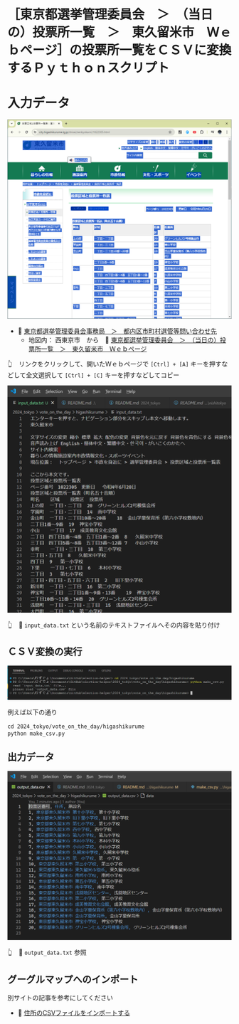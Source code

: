 # ［東京都選挙管理委員会　＞　（当日の）投票所一覧　＞　東久留米市　Ｗｅｂページ］の投票所一覧をＣＳＶに変換するＰｙｔｈｏｎスクリプト


# 入力データ

![東京都選挙管理委員会　＞　（当日の）投票所一覧　＞　東久留米市　Ｗｅｂページ](./res/202406__senkyo__24-2306-vote-on-the-day-higashikurume-input-web.png)  

* 📖 [東京都選挙管理委員会事務局　＞　都内区市町村選管等問い合わせ先](https://www.senkyo.metro.tokyo.lg.jp/kushichoson-contact/)
  * 地図内： 西東京市　から　📖 [東京都選挙管理委員会　＞　（当日の）投票所一覧　＞　東久留米市　Ｗｅｂページ](https://www.city.higashikurume.lg.jp/shisei/senkyokanri/1022305.html)  

👆　リンクをクリックして、開いたＷｅｂページで `[Ctrl] + [A]` キーを押すなどして全文選択して `[Ctrl] + [C]` キーを押すなどしてコピー  

![input_data.txt](./res/202406__senkyo__24-2308-vote-on-the-day-higashikurume-input-text.png)  

👆　📄 `input_data.txt` という名前のテキストファイルへその内容を貼り付け


## ＣＳＶ変換の実行

![ターミナル](./res/202406__senkyo__25-0126-vote-on-the-day-higashikurume-terminal.png)  

例えば以下の通り  

```shell
cd 2024_tokyo/vote_on_the_day/higashikurume
python make_csv.py
```


## 出力データ

![output_data.txt](./res/202406__senkyo__25-0128-vote-on-the-day-higashikurume-output-text.png)  

👆　📄 `output_data.txt` 参照


## グーグルマップへのインポート

別サイトの記事を参考にしてください  

* 📖 [住所のCSVファイルをインポートする](https://diamond.jp/articles/-/308329?page=2)  
